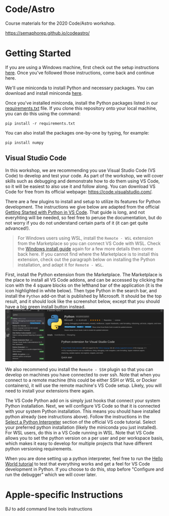 # Code/Astro
Course materials for the 2020 Code/Astro workshop. 

https://semaphorep.github.io/codeastro/

# Getting Started

If you are using a Windows machine, first check out the setup instructions 
[here](https://github.com/semaphoreP/codeastro/blob/master/Day0/INSTALL_WINDOWS.md). Once you've
followed those instructions, come back and continue here.

We'll use miniconda to install Python and necessary packages. You can download and install
miniconda [here](https://docs.conda.io/en/latest/miniconda.html).

Once you've installed miniconda, install the Python packages listed in our 
[requirements.txt](https://github.com/semaphoreP/codeastro/blob/master/requirements.txt) file.
If you clone this repository onto your local machine, you can do this using the command:

    pip install -r requirements.txt

You can also install the packages one-by-one by typing, for example:

    pip install numpy



## Visual Studio Code

In this workshop, we are recommending you use Visual Studio Code (VS Code) to develop and test your code. 
As part of the workshop, we will cover skills such as debugging and demonstrate how to do them using VS Code, so it will be easiest to also use it and follow along.
You can download VS Code for free from its official webpage: https://code.visualstudio.com/.

There are a few plugins to install and setup to utilize its features for Python development. The instructions we give below are adapted from the official [Getting Started with Python in VS Code](https://code.visualstudio.com/docs/python/python-tutorial). That guide is long, and not everyhting will be needed, so feel free to peruse the documentation, but do not worry if you do not understand certain parts of it (it can get quite advanced!). 

> For Windows users using WSL, install the `Remote - WSL` extension from the Marketplace so you can connect VS Code with WSL. Check the [Windows install guide](https://github.com/semaphoreP/codeastro/blob/master/Day0/INSTALL_WINDOWS.md) again for a few more details then come back here. If you cannot find where the Marketplace is to install this extension, check out the paragraph below on installing the Python installation, and adapt it for `Remote - WSL`. 

First, install the Python extension from the Marketplace. The Marketplace is the place to install all VS Code addons, and can be accessed by clicking the icon with the 4 square blocks on the lefthand bar of the application (it is the icon highlighted in white below). Then type Python in the search bar, and install the `Python` add-on that is published by Microsoft. It should be the top result, and it should look like the screenshot below, except that you should have a big green install button instead. 
![alt text](imgs/vscode-python-install.png)

We also recommend you install the `Remote - SSH` plugin so that you can develop on machines you have connected to over ssh. Note that when you connect to a remote machine (this could be either SSH or WSL or Docker containers), it will use the remote machine's VS Code setup. Likely, you will need to install your extensions there again.

The VS Code Python add on is simply just hooks that connect your system Python installation. Next, we will configure VS Code so that it is connected with your system Python installation. This means you should have installed python already (see instructions above). Follow the instructions in the [Select a Python Interpreter](https://code.visualstudio.com/docs/python/python-tutorial#_select-a-python-interpreter) section of the official VS code tutorial. Select your preferred python installation (likely the miniconda you just installed). For WSL users, do this in a VS Code running in WSL. Note that VS Code allows you to set the python version on a per user and per workspace basis, which makes it easy to develop for multiple projects that have different python versioning requirements. 

When you are done setting up a python interpreter, feel free to run the [Hello World tutorial](https://code.visualstudio.com/docs/python/python-tutorial#_create-a-python-hello-world-source-code-file) to test that everything works and get a feel for VS Code development in Python. If you choose to do this, stop before "Configure and run the debugger" which we will cover later.

# Apple-specific Instructions

BJ to add command line tools instructions

